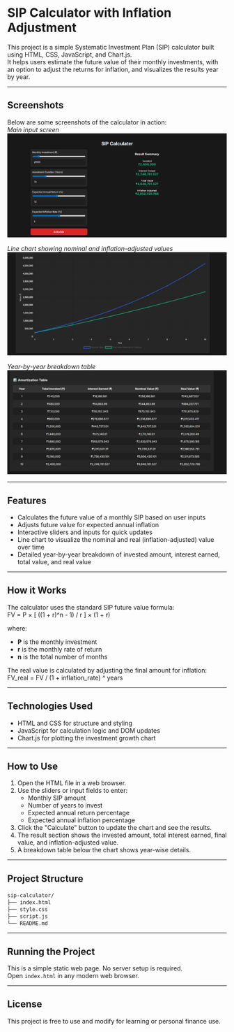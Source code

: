 # SIP Calculator with Inflation Adjustment

This project is a simple Systematic Investment Plan (SIP) calculator built using HTML, CSS, JavaScript, and Chart.js.  
It helps users estimate the future value of their monthly investments, with an option to adjust the returns for inflation, and visualizes the results year by year.

---
## Screenshots

Below are some screenshots of the calculator in action:<br>
*Main input screen*
![SIP Calculator - Main Screen](https://github.com/Deeprawat001/SIP_Calculator/blob/d7b738a9f670eca23993abe9ed06d0b27bd0ea0b/0408.png)  



*Line chart showing nominal and inflation-adjusted values*
![SIP Calculator - Chart View](https://github.com/Deeprawat001/SIP_Calculator/blob/d7b738a9f670eca23993abe9ed06d0b27bd0ea0b/04082.png
)  



*Year-by-year breakdown table*
![SIP Calculator - Breakdown Table](https://github.com/Deeprawat001/SIP_Calculator/blob/d7b738a9f670eca23993abe9ed06d0b27bd0ea0b/04083.png)  


---
## Features

- Calculates the future value of a monthly SIP based on user inputs
- Adjusts future value for expected annual inflation
- Interactive sliders and inputs for quick updates
- Line chart to visualize the nominal and real (inflation-adjusted) value over time
- Detailed year-by-year breakdown of invested amount, interest earned, total value, and real value

---

## How it Works

The calculator uses the standard SIP future value formula:<br>
FV = P × [ ((1 + r)^n - 1) / r ] × (1 + r)<br>

where:<br>

- **P** is the monthly investment
- **r** is the monthly rate of return
- **n** is the total number of months

The real value is calculated by adjusting the final amount for inflation:<br>
FV_real = FV / (1 + inflation_rate) ^ years<br>

---

## Technologies Used

- HTML and CSS for structure and styling
- JavaScript for calculation logic and DOM updates
- Chart.js for plotting the investment growth chart

---

## How to Use

1. Open the HTML file in a web browser.
2. Use the sliders or input fields to enter:
   - Monthly SIP amount
   - Number of years to invest
   - Expected annual return percentage
   - Expected annual inflation percentage
3. Click the "Calculate" button to update the chart and see the results.
4. The result section shows the invested amount, total interest earned, final value, and inflation-adjusted value.
5. A breakdown table below the chart shows year-wise details.

---
## Project Structure
```
sip-calculator/
├── index.html
├── style.css
├── script.js
└── README.md
```
---

## Running the Project

This is a simple static web page. No server setup is required.  
Open `index.html` in any modern web browser.

---

## License

This project is free to use and modify for learning or personal finance use.

